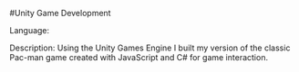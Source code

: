 #Unity Game Development

Language:

Description: Using the Unity Games Engine I built my version of the classic Pac-man game created with JavaScript and C# for game interaction.


